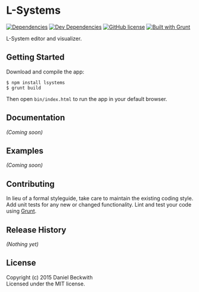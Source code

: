 # L-Systems

[![Dependencies](https://img.shields.io/david/dbeckwith/lsystems.svg)](https://github.com/dbeckwith/lsystems)
[![Dev Dependencies](https://img.shields.io/david/dev/dbeckwith/lsystems.svg)](https://github.com/dbeckwith/lsystems)
[![GitHub license](https://img.shields.io/github/license/dbeckwith/lsystems.svg)](https://raw.githubusercontent.com/dbeckwith/lsystems/master/LICENSE-MIT)
[![Built with Grunt](https://cdn.gruntjs.com/builtwith.png)](http://gruntjs.com/)

L-System editor and visualizer.

## Getting Started
Download and compile the app:
```console
$ npm install lsystems
$ grunt build
```
Then open `bin/index.html` to run the app in your default browser.

## Documentation
_(Coming soon)_

## Examples
_(Coming soon)_

## Contributing
In lieu of a formal styleguide, take care to maintain the existing coding style. Add unit tests for any new or changed functionality. Lint and test your code using [Grunt](http://gruntjs.com/).

## Release History
_(Nothing yet)_

## License
Copyright (c) 2015 Daniel Beckwith  
Licensed under the MIT license.
